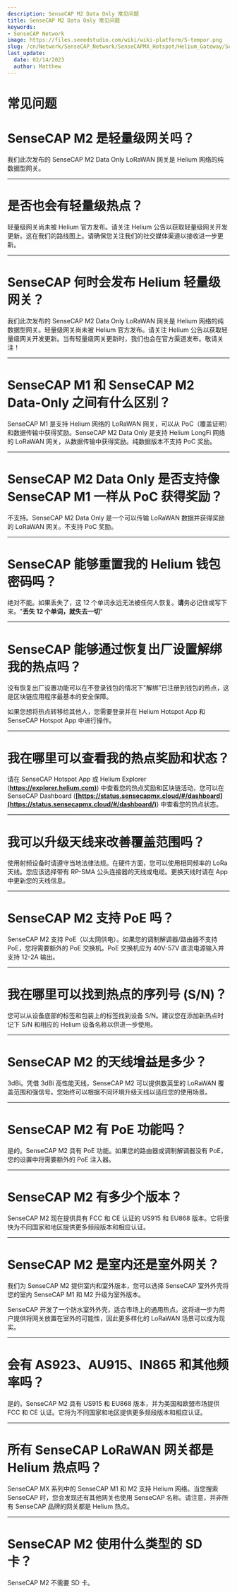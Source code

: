 ```yaml
---
description: SenseCAP M2 Data Only 常见问题
title: SenseCAP M2 Data Only 常见问题
keywords:
- SenseCAP Network
image: https://files.seeedstudio.com/wiki/wiki-platform/S-tempor.png
slug: /cn/Network/SenseCAP_Network/SenseCAPMX_Hotspot/Helium_Gateway/SenseCAP_M2_Data_Only/FAQ
last_update:
  date: 02/14/2023
  author: Matthew
---
```


常见问题
===

**SenseCAP M2 是轻量级网关吗？**
===================================

我们此次发布的 SenseCAP M2 Data Only LoRaWAN 网关是 Helium 网络的纯数据型网关。

* * *

**是否也会有轻量级热点？**
=========================================

轻量级网关尚未被 Helium 官方发布。请关注 Helium 公告以获取轻量级网关开发更新。这在我们的路线图上。请确保您关注我们的社交媒体渠道以接收进一步更新。

* * *

**SenseCAP 何时会发布 Helium 轻量级网关？**
========================================================

我们此次发布的 SenseCAP M2 Data Only LoRaWAN 网关是 Helium 网络的纯数据型网关。轻量级网关尚未被 Helium 官方发布。请关注 Helium 公告以获取轻量级网关开发更新。当有轻量级网关更新时，我们也会在官方渠道发布。敬请关注！

* * *

**SenseCAP M1 和 SenseCAP M2 Data-Only 之间有什么区别？**
=========================================================================

SenseCAP M1 是支持 Helium 网络的 LoRaWAN 网关，可以从 PoC（覆盖证明）和数据传输中获得奖励。SenseCAP M2 Data Only 是支持 Helium LongFi 网络的 LoRaWAN 网关，从数据传输中获得奖励。纯数据版本不支持 PoC 奖励。

* * *

**SenseCAP M2 Data Only 是否支持像 SenseCAP M1 一样从 PoC 获得奖励？**
===========================================================================

不支持。SenseCAP M2 Data Only 是一个可以传输 LoRaWAN 数据并获得奖励的 LoRaWAN 网关。不支持 PoC 奖励。

* * *

**SenseCAP 能够重置我的 Helium 钱包密码吗？**
=============================================================

绝对不能。如果丢失了，这 12 个单词永远无法被任何人恢复。**请**务必记住或写下来。"**丢失 12 个单词，就失去一切**"

* * *

**SenseCAP 能够通过恢复出厂设置解绑我的热点吗？**
=======================================================================

没有恢复出厂设置功能可以在不登录钱包的情况下"解绑"已注册到钱包的热点，这是区块链应用程序最基本的安全保障。

如果您想将热点转移给其他人，您需要登录并在 Helium Hotspot App 和 SenseCAP Hotspot App 中进行操作。

* * *

**我在哪里可以查看我的热点奖励和状态？**
======================================================

请在 SenseCAP Hotspot App 或 Helium Explorer ([**https://explorer.helium.com)**](https://explorer.helium.com)) 中查看您的热点奖励和区块链活动，您可以在 SenseCAP Dashboard (**[https://status.sensecapmx.cloud/#/dashboard](https://status.sensecapmx.cloud/#/dashboard/)**) 中查看您的热点状态。

* * *

**我可以升级天线来改善覆盖范围吗？**
======================================================

使用射频设备时请遵守当地法律法规。在硬件方面，您可以使用相同频率的 LoRa 天线。您应该选择带有 RP-SMA 公头连接器的天线或电缆。更换天线时请在 App 中更新您的天线信息。

* * *

**SenseCAP M2 支持 PoE 吗？**
=================================

SenseCAP M2 支持 PoE（以太网供电）。如果您的调制解调器/路由器不支持 PoE，您将需要额外的 PoE 交换机。PoE 交换机应为 40V-57V 直流电源输入并支持 12-2A 输出。

* * *

**我在哪里可以找到热点的序列号 (S/N)？**
============================================================

您可以从设备底部的标签和包装上的标签找到设备 S/N。建议您在添加新热点时记下 S/N 和相应的 Helium 设备名称以供进一步使用。

* * *

**SenseCAP M2 的天线增益是多少？**
============================================

3dBi。凭借 3dBi 高性能天线，SenseCAP M2 可以提供数英里的 LoRaWAN 覆盖范围和强信号。您始终可以根据不同环境升级天线以适应您的使用场景。

* * *

**SenseCAP M2 有 PoE 功能吗？**
=======================================

是的。SenseCAP M2 具有 PoE 功能。如果您的路由器或调制解调器没有 PoE，您的设置中将需要额外的 PoE 注入器。

* * *

**SenseCAP M2 有多少个版本？**
===================================================

SenseCAP M2 现在提供具有 FCC 和 CE 认证的 US915 和 EU868 版本。它将很快为不同国家和地区提供更多频段版本和相应认证。

* * *

**SenseCAP M2 是室内还是室外网关？**
================================================

我们为 SenseCAP M2 提供室内和室外版本，您可以选择 SenseCAP 室外外壳将您的室内 SenseCAP M1 和 M2 升级为室外版本。

SenseCAP 开发了一个防水室外外壳，适合市场上的通用热点。这将进一步为用户提供将网关放置在室外的可能性，因此更多样化的 LoRaWAN 场景可以成为现实。

* * *

**会有 AS923、AU915、IN865 和其他频率吗？**
=============================================================

是的。SenseCAP M2 具有 US915 和 EU868 版本，并为美国和欧盟市场提供 FCC 和 CE 认证。它将为不同国家和地区提供更多频段版本和相应认证。

* * *

**所有 SenseCAP LoRaWAN 网关都是 Helium 热点吗？**
======================================================

SenseCAP MX 系列中的 SenseCAP M1 和 M2 支持 Helium 网络。当您搜索 SenseCAP 时，您会发现还有其他网关也使用 SenseCAP 名称。请注意，并非所有 SenseCAP 品牌的网关都是 Helium 热点。

* * *

**SenseCAP M2 使用什么类型的 SD 卡？**
==============================================

SenseCAP M2 不需要 SD 卡。